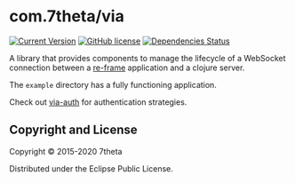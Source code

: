 # com.7theta/via
[![Current Version](https://img.shields.io/clojars/v/com.7theta/via.svg)](https://clojars.org/com.7theta/via)
[![GitHub license](https://img.shields.io/github/license/7theta/via.svg)](LICENSE)
[![Dependencies Status](https://jarkeeper.com/7theta/via/status.svg)](https://jarkeeper.com/7theta/via)

A library that provides components to manage the lifecycle of a
WebSocket connection between a
[re-frame](https://github.com/Day8/re-frame) application and a clojure server.

The `example` directory has a fully functioning application.

Check out [via-auth](https://github.com/7theta/via-auth) for
authentication strategies.

## Copyright and License

Copyright © 2015-2020 7theta

Distributed under the Eclipse Public License.
